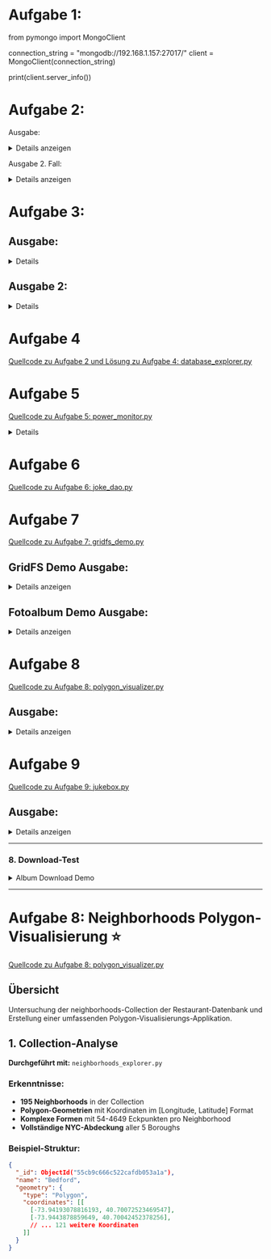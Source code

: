 # Aufgabe 1: 
from pymongo import MongoClient

connection_string = "mongodb://192.168.1.157:27017/"
client = MongoClient(connection_string)

print(client.server_info()) 

# Aufgabe 2:

Ausgabe:
<details>
<summary>Details anzeigen</summary>

**Datenbanken:**
- file_storage
- jokes_db
- jukebox
- restaurants
- system_monitoring
- test_database

**Ausgewählte Datenbank:** jukebox

**Collections:**
- songs

**Ausgewählte Collection:** songs

**Dokumente:**
- 6842b4dbe97494bfdb007b82
- 6842b4dbe97494bfdb007b83
- 6842b4dbe97494bfdb007b84

**Ausgewähltes Dokument:** 6842b4dbe97494bfdb007b82

- _id: 6842b4dbe97494bfdb007b82
- name: Bohemian Rhapsody
- artist: Queen
- album: A Night at the Opera
- genre: Rock
- year: 1975

</details>



Ausgabe 2. Fall:
<details>
<summary>Details anzeigen</summary>

**Datenbanken:**
- file_storage
- jokes_db
- jukebox
- restaurants
- system_monitoring
- test_database

**Datenbank auswählen:** hallo  
Datenbank 'hallo' nicht gefunden

**Datenbanken:**
- file_storage
- jokes_db
- jukebox
- restaurants
- system_monitoring
- test_database

**Datenbank auswählen:** 
</details>

# Aufgabe 3:

## Ausgabe:
<details>

==================================================
RESTAURANT DATENBANK OPERATIONEN
==================================================
1. Alle einzigartigen Stadtbezirke anzeigen
2. Top 3 bewertete Restaurants anzeigen
3. Nächstes Restaurant zu 'Le Perigord' finden
4. Restaurants suchen
5. Bewertung zu Restaurant hinzufügen
6. Beenden

Option wählen (1-6): 1

Einzigartige Stadtbezirke:
 - Bronx
 - Brooklyn
 - Manhattan
 - Missing
 - Queens
 - Staten Island

==================================================
RESTAURANT DATENBANK OPERATIONEN
==================================================
1. Alle einzigartigen Stadtbezirke anzeigen
2. Top 3 bewertete Restaurants anzeigen
3. Nächstes Restaurant zu 'Le Perigord' finden
4. Restaurants suchen
5. Bewertung zu Restaurant hinzufügen
6. Beenden

Option wählen (1-6): 2

Top 3 bewertete Restaurants:
1. Juice It Health Bar (Juice, Smoothies, Fruit Salads)
   Durchschnittsscore: 75.00
   Stadtbezirk: Brooklyn
2. Golden Dragon Cuisine (Chinese)
   Durchschnittsscore: 73.00
   Stadtbezirk: Bronx
3. Chelsea'S Juice Factory (Juice, Smoothies, Fruit Salads)
   Durchschnittsscore: 69.00
   Stadtbezirk: Brooklyn

==================================================
RESTAURANT DATENBANK OPERATIONEN
==================================================
1. Alle einzigartigen Stadtbezirke anzeigen
2. Top 3 bewertete Restaurants anzeigen
3. Nächstes Restaurant zu 'Le Perigord' finden
4. Restaurants suchen
5. Bewertung zu Restaurant hinzufügen
6. Beenden

Option wählen (1-6): 3

Nächstes Restaurant zu 'Le Perigord' finden...
Nächstes Restaurant: Subway
Küche: Sandwiches
Entfernung: 55.29977412262775 Meter
</details>

## Ausgabe 2:
<details>
==================================================
RESTAURANT DATENBANK OPERATIONEN
==================================================
1. Alle einzigartigen Stadtbezirke anzeigen
2. Top 3 bewertete Restaurants anzeigen
3. Nächstes Restaurant zu 'Le Perigord' finden
4. Restaurants suchen
5. Bewertung zu Restaurant hinzufügen
6. Beenden

Option wählen (1-6): 4

Restaurant Suche
Name eingeben (oder leer lassen): Mcdonald'S 
Küche eingeben (oder leer lassen): Burger

181 Restaurant(s) gefunden:
1. Mcdonald'S (Hamburgers)
   Stadtbezirk: Queens
   ID: 5eb3d668b31de5d588f429f9
2. Mcdonald'S (Hamburgers)
   Stadtbezirk: Brooklyn
   ID: 5eb3d668b31de5d588f42a07
3. Mcdonald'S (Hamburgers)
   Stadtbezirk: Brooklyn
   ID: 5eb3d668b31de5d588f42a2f
4. Mcdonald'S (Hamburgers)
   Stadtbezirk: Queens
   ID: 5eb3d668b31de5d588f42a3c
5. Mcdonald'S (Hamburgers)
   Stadtbezirk: Brooklyn
   ID: 5eb3d668b31de5d588f42a43
...
173. Mcdonald'S (Hamburgers)
   Stadtbezirk: Queens
   ID: 5eb3d669b31de5d588f479b0
174. Mcdonald'S (Hamburgers)
   Stadtbezirk: Queens
   ID: 5eb3d669b31de5d588f479b1
175. Mcdonald'S (Hamburgers)
   Stadtbezirk: Queens
   ID: 5eb3d669b31de5d588f47c7d
176. Mcdonald'S (Hamburgers)
   Stadtbezirk: Queens
   ID: 5eb3d669b31de5d588f47c83
177. Mcdonald'S (Hamburgers)
   Stadtbezirk: Queens
   ID: 5eb3d669b31de5d588f480dc
178. Mcdonald'S  (Hamburgers)
   Stadtbezirk: Queens
   ID: 5eb3d669b31de5d588f480f9
179. Mcdonald'S (Hamburgers)
   Stadtbezirk: Queens
   ID: 5eb3d669b31de5d588f488ac
180. Mcdonald'S (Hamburgers)
   Stadtbezirk: Brooklyn
   ID: 5eb3d669b31de5d588f488ad
181. Mcdonald'S (Hamburgers)
   Stadtbezirk: Queens
   ID: 5eb3d669b31de5d588f48b05

Nummer eingeben um Restaurant zu bewerten (oder Enter um zu überspringen): 181
Score eingeben (0-100): 69
Bewertung erfolgreich zu Mcdonald'S hinzugefügt

==================================================
RESTAURANT DATENBANK OPERATIONEN
==================================================
1. Alle einzigartigen Stadtbezirke anzeigen
2. Top 3 bewertete Restaurants anzeigen
3. Nächstes Restaurant zu 'Le Perigord' finden
4. Restaurants suchen
5. Bewertung zu Restaurant hinzufügen
6. Beenden

Option wählen (1-6): 5

Bewertung zu Restaurant hinzufügen
Methode wählen:
1. Restaurant ID eingeben
2. Restaurant suchen und bewerten
Methode (1-2): 1
Restaurant ID eingeben: 5eb3d669b31de5d588f480f9
Score eingeben (0-100): 70
Bewertung erfolgreich hinzugefügt!

==================================================
RESTAURANT DATENBANK OPERATIONEN
==================================================
1. Alle einzigartigen Stadtbezirke anzeigen
2. Top 3 bewertete Restaurants anzeigen
3. Nächstes Restaurant zu 'Le Perigord' finden
4. Restaurants suchen
5. Bewertung zu Restaurant hinzufügen
6. Beenden

Option wählen (1-6): 
</details>

# Aufgabe 4
[Quellcode zu Aufgabe 2 und Lösung zu Aufgabe 4: database_explorer.py](./database_explorer.py)


# Aufgabe 5
[Quellcode zu Aufgabe 5: power_monitor.py](./power_monitor.py)
<details>
Power Monitor
===============
✓ Verbunden mit MongoDB: system_monitoring.power_stats
CPU Kerne: 4
RAM: 15.6 GB
Logs: 40

Überwachung gestartet (Strg+C zum Stoppen)
Power Überwachung gestartet (Intervall: 1s, max logs: 10000)
Strg+C zum Stoppen
[08:39:22] Power Stats [2025-06-20 08:39:22]: CPU: 1.2%, RAM: 1.8GB / 15.6GB (11.8%)
[08:39:24] Power Stats [2025-06-20 08:39:24]: CPU: 0.8%, RAM: 1.9GB / 15.6GB (11.9%)
[08:39:26] Power Stats [2025-06-20 08:39:26]: CPU: 0.5%, RAM: 1.8GB / 15.6GB (11.8%)
[08:39:28] Power Stats [2025-06-20 08:39:28]: CPU: 0.2%, RAM: 1.8GB / 15.6GB (11.8%)
^CTraceback (most recent call last):
  File "/home/artur/schule/jahr_2/sem_2/m165_adrian/power_monitor.py", line 130, in <module>
    main()
  File "/home/artur/schule/jahr_2/sem_2/m165_adrian/power_monitor.py", line 127, in main
    monitor.start_monitoring(interval=1)
  File "/home/artur/schule/jahr_2/sem_2/m165_adrian/power_monitor.py", line 94, in start_monitoring
    time.sleep(interval)
KeyboardInterrupt
</details>

# Aufgabe 6
[Quellcode zu Aufgabe 6: joke_dao.py](./joke_dao.py)

# Aufgabe 7
[Quellcode zu Aufgabe 7: gridfs_demo.py](./gridfs_demo.py)

## GridFS Demo Ausgabe:
<details>
<summary>Details anzeigen</summary>

```
GridFS File Storage Demo
=========================
✓ GridFS File Manager bereit
✓ Datei gespeichert: test.txt (ID: 685523409483863a15d1b0e3)
✓ Datei wiederhergestellt: /tmp/restored_test.txt

Gespeicherte Dateien:
- test.txt (ID: 685520890fcecc6118662f65, Größe: 54 bytes)
  Metadaten: {'test': True, 'author': 'Demo'}

GridFS Collections:
- fs.files
- fs.chunks

fs.files Collection Struktur:
  _id: 685520890fcecc6118662f65
  filename: test.txt
  metadata: {'test': True, 'author': 'Demo'}
  chunkSize: 261120
  length: 54
  uploadDate: 2025-06-20 08:49:13.964000
```
</details>

## Fotoalbum Demo Ausgabe:
<details>
<summary>Details anzeigen</summary>

```
Fotoalbum Demo
===============
✓ Fotoalbum bereit
✓ Foto zu Album 'Urlaub 2025' hinzugefügt: vacation1.jpg
✓ Foto zu Album 'Urlaub 2025' hinzugefügt: vacation2.jpg
✓ Foto zu Album 'Familie' hinzugefügt: family1.jpg

Verfügbare Alben:

Album 'Familie':
- family1.jpg: Familienfeier

Album 'Urlaub 2025':
- vacation1.jpg: Strand bei Sonnenuntergang
- vacation2.jpg: Hotel am Meer
```
</details>

# Aufgabe 8
[Quellcode zu Aufgabe 8: polygon_visualizer.py](./polygon_visualizer.py)

## Ausgabe:
<details>
<summary>Details anzeigen</summary>

```
=== NEIGHBORHOODS COLLECTION EXPLORER ===
Anzahl der Dokumente: 195

Beispiel Neighborhood:
Name: Bedford
Geometry Type: Polygon
Anzahl Eckpunkte: 123

Visualisierung von 10 Neighborhoods:
✓ Übersicht gespeichert: test_overview_10.png

Manhattan Neighborhoods (15 gefunden):
- Battery Park City-Lower Manhattan
- DUMBO-Vinegar Hill-Downtown Brooklyn-Boerum Hill
- Marble Hill-Inwood
- SoHo-TriBeCa-Civic Center-Little Italy
...

Statistiken:
Durchschnittliche Eckpunkte: 336.5
Min/Max Eckpunkte: 54 / 4649
Komplexestes Neighborhood: Hammels-Arverne-Edgemere (4649 Punkte)
```
</details>

# Aufgabe 9
[Quellcode zu Aufgabe 9: jukebox.py](./jukebox.py)

## Ausgabe:
<details>
<summary>Details anzeigen</summary>

```
=== JUKEBOX DEMO ===
✓ Jukebox Management bereit
✓ 7 Demo Songs hinzugefügt

Alle Songs:
1. Bohemian Rhapsody - Queen | Album: A Night at the Opera | Genre: Rock | Jahr: 1975
2. Hotel California - Eagles | Album: Hotel California | Genre: Rock | Jahr: 1976
3. Imagine - John Lennon | Album: Imagine | Genre: Pop | Jahr: 1971
4. Another Brick in the Wall - Pink Floyd | Album: The Wall | Genre: Rock | Jahr: 1979
5. Get Back - The Beatles | Album: Let It Be | Genre: Rock | Jahr: 1970

Suche nach "Brick":
- Another Brick in the Wall - Pink Floyd | Album: The Wall | Genre: Rock | Jahr: 1979

Player Demo:
✓ Jukebox Player bereit

Suche nach "Beatles":
- Get Back - The Beatles | Album: Let It Be | Genre: Rock | Jahr: 1970
✓ Zur Playlist hinzugefügt: Get Back
- I'll Be Back - The Beatles | Album: A Hard Day's Night | Genre: Pop | Jahr: 1964
✓ Zur Playlist hinzugefügt: I'll Be Back

Songs abspielen:
♪ Spielt: Get Back - The Beatles | Album: Let It Be | Genre: Rock | Jahr: 1970
♪ Spielt: I'll Be Back - The Beatles | Album: A Hard Day's Night | Genre: Pop | Jahr: 1964
♪ Zufällig gespielt: Hotel California - Eagles | Album: Hotel California | Genre: Rock | Jahr: 1976
```
</details>

---
### 8. Download-Test
<details>
<summary>Album Download Demo</summary>

```
✓ Fotoalbum bereit
Verfügbare Alben:
- Familie
- Urlaub 2025

Album 'Familie':
- family1.jpg: Familienfeier

Album 'Urlaub 2025':
- vacation1.jpg: Strand bei Sonnenuntergang
- vacation2.jpg: Hotel am Meer

Download Test: Album 'Urlaub 2025' nach /tmp/downloaded_albums
✓ Heruntergeladen: vacation1.jpg
✓ Heruntergeladen: vacation2.jpg
Album 'Urlaub 2025' heruntergeladen nach /tmp/downloaded_albums

Downloaded Dateien:
- vacation1.jpg (42 bytes)
- vacation2.jpg (29 bytes)
```
</details>

---

# Aufgabe 8: Neighborhoods Polygon-Visualisierung ⭐
[Quellcode zu Aufgabe 8: polygon_visualizer.py](./polygon_visualizer.py)

## Übersicht
Untersuchung der neighborhoods-Collection der Restaurant-Datenbank und Erstellung einer umfassenden Polygon-Visualisierungs-Applikation.

## 1. Collection-Analyse

**Durchgeführt mit:** `neighborhoods_explorer.py`

### Erkenntnisse:
- **195 Neighborhoods** in der Collection
- **Polygon-Geometrien** mit Koordinaten im [Longitude, Latitude] Format
- **Komplexe Formen** mit 54-4649 Eckpunkten pro Neighborhood
- **Vollständige NYC-Abdeckung** aller 5 Boroughs

### Beispiel-Struktur:
```json
{
  "_id": ObjectId("55cb9c666c522cafdb053a1a"),
  "name": "Bedford",
  "geometry": {
    "type": "Polygon", 
    "coordinates": [[
      [-73.94193078816193, 40.70072523469547],
      [-73.9443878859649, 40.70042452378256],
      // ... 121 weitere Koordinaten
    ]]
  }
}
```

